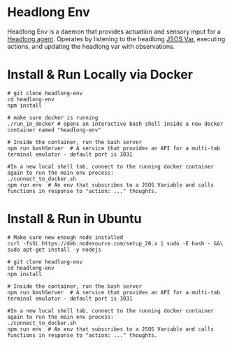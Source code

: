 # Headlong Env
Headlong Env is a daemon that provides actuation and sensory input for a [Headlong agent](https://github.com/andyk/headlong-vite). Operates by listening to the headlong [JSOS Var](https://github.com/andyk/jsos), executing actions, and updating the headlong var with observations.

# Install & Run Locally via Docker
```
# git clone headlong-env
cd headlong-env
npm install

# make sure docker is running
./run_in_docker # opens an interactive bash shell inside a new docker container named "headlong-env"

# Inside the container, run the bash server
npm run bashServer  # A service that provides an API for a multi-tab terminal emulator - default port is 3031

#In a new local shell tab, connect to the running docker container again to run the main env process:
./connect_to_docker.sh
npm run env  # An env that subscribes to a JSOS Variable and calls functions in response to "action: ..." thoughts.
```

# Install & Run in Ubuntu
```
# Make sure new enough node installed
curl -fsSL https://deb.nodesource.com/setup_20.x | sudo -E bash - &&\
sudo apt-get install -y nodejs

# git clone headlong-env
cd headlong-env
npm install

# Inside the container, run the bash server
npm run bashServer  # A service that provides an API for a multi-tab terminal emulator - default port is 3031

#In a new local shell tab, connect to the running docker container again to run the main env process:
./connect_to_docker.sh
npm run env  # An env that subscribes to a JSOS Variable and calls functions in response to "action: ..." thoughts.
```
